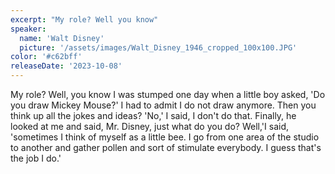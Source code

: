 ```yaml
---
excerpt: "My role? Well you know"
speaker:
  name: 'Walt Disney'
  picture: '/assets/images/Walt_Disney_1946_cropped_100x100.JPG'
color: '#c62bff'
releaseDate: '2023-10-08'
---
```

My role? Well, you know I was stumped one day when a little boy asked, 'Do you draw Mickey Mouse?' I had to admit I do not draw anymore. Then you think up all the jokes and ideas? 'No,' I said, I don't do that. Finally, he looked at me and said, Mr. Disney, just what do you do? Well,'I said, 'sometimes I think of myself as a little bee. I go from one area of the studio to another and gather pollen and sort of stimulate everybody. I guess that's the job I do.'